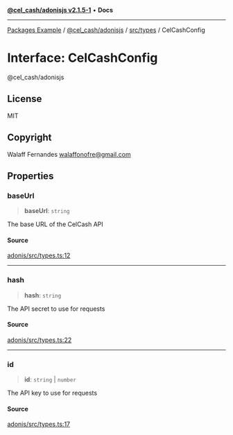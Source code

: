 [**@cel_cash/adonisjs v2.1.5-1**](../../../README.md) • **Docs**

***

[Packages Example](../../../../../README.md) / [@cel\_cash/adonisjs](../../../README.md) / [src/types](../README.md) / CelCashConfig

# Interface: CelCashConfig

@cel_cash/adonisjs

## License

MIT

## Copyright

Walaff Fernandes <walaffonofre@gmail.com>

## Properties

### baseUrl

> **baseUrl**: `string`

The base URL of the CelCash API

#### Source

[adonis/src/types.ts:12](https://github.com/Pyxlab/celcash/blob/a34e89ae69c9dcb41ba66226cb05c8c8b83b7cf4/packages/adonis/src/types.ts#L12)

***

### hash

> **hash**: `string`

The API secret to use for requests

#### Source

[adonis/src/types.ts:22](https://github.com/Pyxlab/celcash/blob/a34e89ae69c9dcb41ba66226cb05c8c8b83b7cf4/packages/adonis/src/types.ts#L22)

***

### id

> **id**: `string` \| `number`

The API key to use for requests

#### Source

[adonis/src/types.ts:17](https://github.com/Pyxlab/celcash/blob/a34e89ae69c9dcb41ba66226cb05c8c8b83b7cf4/packages/adonis/src/types.ts#L17)
